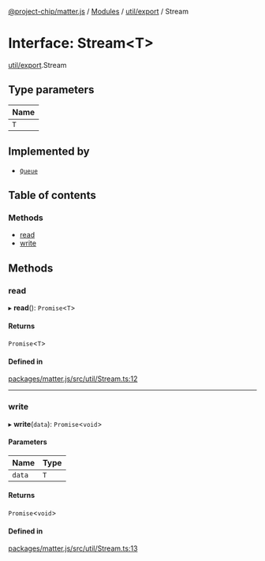 [@project-chip/matter.js](../README.md) / [Modules](../modules.md) / [util/export](../modules/util_export.md) / Stream

# Interface: Stream\<T\>

[util/export](../modules/util_export.md).Stream

## Type parameters

| Name |
| :------ |
| `T` |

## Implemented by

- [`Queue`](../classes/util_export.Queue.md)

## Table of contents

### Methods

- [read](util_export.Stream.md#read)
- [write](util_export.Stream.md#write)

## Methods

### read

▸ **read**(): `Promise`\<`T`\>

#### Returns

`Promise`\<`T`\>

#### Defined in

[packages/matter.js/src/util/Stream.ts:12](https://github.com/project-chip/matter.js/blob/6d3b6a5d957d88a9231d6ecab4bb41f8133112be/packages/matter.js/src/util/Stream.ts#L12)

___

### write

▸ **write**(`data`): `Promise`\<`void`\>

#### Parameters

| Name | Type |
| :------ | :------ |
| `data` | `T` |

#### Returns

`Promise`\<`void`\>

#### Defined in

[packages/matter.js/src/util/Stream.ts:13](https://github.com/project-chip/matter.js/blob/6d3b6a5d957d88a9231d6ecab4bb41f8133112be/packages/matter.js/src/util/Stream.ts#L13)
